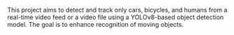 
This project aims to detect and track only cars, bicycles, and humans from a real-time video feed or a video file using a YOLOv8-based object detection model. The goal is to enhance recognition of moving objects.
